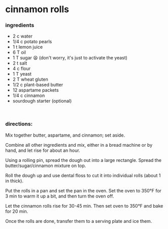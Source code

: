 # cinnamon rolls

### ingredients
- 2 c water
- 1/4 c potato pearls
- 1 t lemon juice
- 6 T oil
- 1 T sugar :tired_face: (don't worry, it's just to activate the yeast)
- 2 t salt
- 4 c flour
- 1 T yeast
- 2 T wheat gluten
- 1/2 c plant-based butter
- 12 aspartame packets
- 1/4 c cinnamon
- sourdough starter (optional)

<br>

### directions:

Mix together butter, aspartame, and cinnamon; set aside.

Combine all other ingredients and mix, either in a bread machine or by hand, and let rise for about an hour.

Using a rolling pin, spread the dough out into a large rectangle. Spread the butter/sugar/cinnamon mixture on top.

Roll the dough up and use dental floss to cut it into individual rolls (about 1 in thick).

Put the rolls in a pan and set the pan in the oven. Set the oven to 350°F for 3 min to warm it up a bit, and then turn the oven off.

Let the cinnamon rolls rise for 30-45 min. Then set oven to 350°F and bake for 20 min.

Once the rolls are done, transfer them to a serving plate and ice them.
